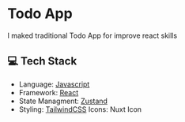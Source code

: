 # Todo App

I maked traditional Todo App for improve react skills

## 💻 Tech Stack

- Language: [Javascript]("https://tr.wikipedia.org/wiki/JavaScript")
- Framework: [React]("https://react.dev")
- State Managment: [Zustand]("https://zustand-demo.pmnd.rs")
- Styling: [TailwindCSS]("https://tailwindcss.com")
  Icons: Nuxt Icon
